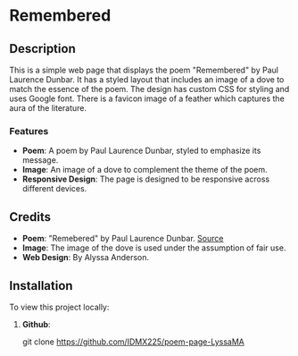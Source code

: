 # Remembered

## Description

This is a simple web page that displays the poem "Remembered" by Paul Laurence Dunbar. It has a styled layout that includes an image of a dove to match the essence of the poem. The design has custom CSS for styling and uses Google font. There is a favicon image of a feather which captures the aura of the literature.

### Features

- **Poem**: A poem by Paul Laurence Dunbar, styled to emphasize its message.
- **Image**: An image of a dove to complement the theme of the poem.
- **Responsive Design**: The page is designed to be responsive across different devices.

## Credits

- **Poem**: "Remebered" by Paul Laurence Dunbar. [Source](https://www.public-domain-poetry.com/paul-laurence-dunbar/remembered-14901)
- **Image**: The image of the dove is used under the assumption of fair use. 
- **Web Design**: By Alyssa Anderson.

## Installation

To view this project locally:

1. **Github**:

   git clone <https://github.com/IDMX225/poem-page-LyssaMA>
